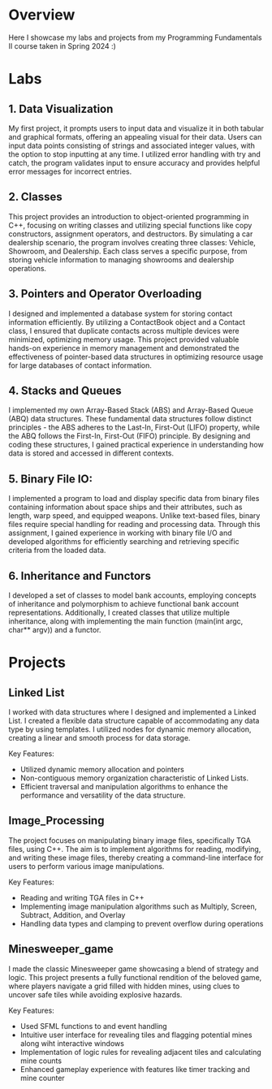 # Overview

Here I showcase my labs and projects from my Programming Fundamentals II course taken in Spring 2024 :)

# Labs

## 1. Data Visualization
My first project, it prompts users to input data and  visualize it in both tabular and graphical formats, offering an appealing visual for their data. Users can input data points consisting of strings and associated integer values, with the option to stop inputting at any time. I utilized error handling with try and catch, the program validates input to ensure accuracy and provides helpful error messages for incorrect entries.

## 2. Classes
This project provides an introduction to object-oriented programming in C++, focusing on writing classes and utilizing special functions like copy constructors, assignment operators, and destructors. By simulating a car dealership scenario, the program involves creating three classes: Vehicle, Showroom, and Dealership. Each class serves a specific purpose, from storing vehicle information to managing showrooms and dealership operations. 

## 3.  Pointers and Operator Overloading
I designed and implemented a database system for storing contact information efficiently. By utilizing a ContactBook object and a Contact class, I ensured that duplicate contacts across multiple devices were minimized, optimizing memory usage. This project provided valuable hands-on experience in memory management and demonstrated the effectiveness of pointer-based data structures in optimizing resource usage for large databases of contact information.

## 4. Stacks and Queues
I implemented my own Array-Based Stack (ABS) and Array-Based Queue (ABQ) data structures. These fundamental data structures follow distinct principles - the ABS adheres to the Last-In, First-Out (LIFO) property, while the ABQ follows the First-In, First-Out (FIFO) principle. By designing and coding these structures, I gained practical experience in understanding how data is stored and accessed in different contexts.

## 5. Binary File IO:
I implemented a program to load and display specific data from binary files containing information about space ships and their attributes, such as length, warp speed, and equipped weapons. Unlike text-based files, binary files require special handling for reading and processing data. Through this assignment, I gained experience in working with binary file I/O and developed algorithms for efficiently searching and retrieving specific criteria from the loaded data.

## 6. Inheritance and Functors
I developed a set of classes to model bank accounts, employing concepts of inheritance and polymorphism to achieve functional bank account representations. Additionally, I created classes that utilize multiple inheritance, along with implementing the main function (main(int argc, char** argv)) and a functor. 

# Projects

## Linked List
I worked with data structures where I designed and implemented a Linked List. I created a flexible data structure capable of accommodating any data type by using templates. I utilized nodes for dynamic memory allocation, creating a linear and smooth process for data storage.

Key Features:

* Utilized dynamic memory allocation and pointers
* Non-contiguous memory organization characteristic of Linked Lists.
* Efficient traversal and manipulation algorithms to enhance the performance and versatility of the data structure.


## Image_Processing
The project focuses on manipulating binary image files, specifically TGA files, using C++. The aim is to implement algorithms for reading, modifying, and writing these image files, thereby creating a command-line interface for users to perform various image manipulations.

Key Features:

* Reading and writing TGA files in C++
* Implementing image manipulation algorithms such as Multiply, Screen, Subtract, Addition, and Overlay
* Handling data types and clamping to prevent overflow during operations


## Minesweeper_game
I made the classic Minesweeper game showcasing a blend of strategy and logic. This project presents a fully functional rendition of the beloved game, where players navigate a grid filled with hidden mines, using clues to uncover safe tiles while avoiding explosive hazards.

Key Features:

* Used SFML functions to and event handling
* Intuitive user interface for revealing tiles and flagging potential mines along wiht interactive windows
* Implementation of logic rules for revealing adjacent tiles and calculating mine counts
* Enhanced gameplay experience with features like timer tracking and mine counter
